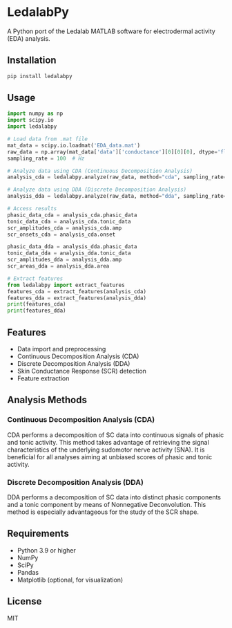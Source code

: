 # LedalabPy

A Python port of the Ledalab MATLAB software for electrodermal activity (EDA) analysis.

## Installation

```bash
pip install ledalabpy
```

## Usage

```python
import numpy as np
import scipy.io
import ledalabpy

# Load data from .mat file
mat_data = scipy.io.loadmat('EDA_data.mat')
raw_data = np.array(mat_data['data']['conductance'][0][0][0], dtype='float64')
sampling_rate = 100  # Hz

# Analyze data using CDA (Continuous Decomposition Analysis)
analysis_cda = ledalabpy.analyze(raw_data, method="cda", sampling_rate=sampling_rate)

# Analyze data using DDA (Discrete Decomposition Analysis)
analysis_dda = ledalabpy.analyze(raw_data, method="dda", sampling_rate=sampling_rate)

# Access results
phasic_data_cda = analysis_cda.phasic_data
tonic_data_cda = analysis_cda.tonic_data
scr_amplitudes_cda = analysis_cda.amp
scr_onsets_cda = analysis_cda.onset

phasic_data_dda = analysis_dda.phasic_data
tonic_data_dda = analysis_dda.tonic_data
scr_amplitudes_dda = analysis_dda.amp
scr_areas_dda = analysis_dda.area

# Extract features
from ledalabpy import extract_features
features_cda = extract_features(analysis_cda)
features_dda = extract_features(analysis_dda)
print(features_cda)
print(features_dda)
```

## Features

- Data import and preprocessing
- Continuous Decomposition Analysis (CDA)
- Discrete Decomposition Analysis (DDA)
- Skin Conductance Response (SCR) detection
- Feature extraction

## Analysis Methods

### Continuous Decomposition Analysis (CDA)
CDA performs a decomposition of SC data into continuous signals of phasic and tonic activity. This method takes advantage of retrieving the signal characteristics of the underlying sudomotor nerve activity (SNA). It is beneficial for all analyses aiming at unbiased scores of phasic and tonic activity.

### Discrete Decomposition Analysis (DDA)
DDA performs a decomposition of SC data into distinct phasic components and a tonic component by means of Nonnegative Deconvolution. This method is especially advantageous for the study of the SCR shape.

## Requirements

- Python 3.9 or higher
- NumPy
- SciPy
- Pandas
- Matplotlib (optional, for visualization)

## License

MIT
